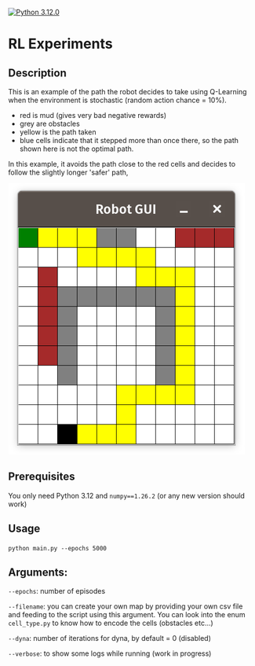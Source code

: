 [![Python 3.12.0](https://img.shields.io/badge/python-3.12.0-blue.svg)](https://www.python.org/downloads/release/python-3120/)

# RL Experiments

## Description
This is an example of the path the robot decides to take using Q-Learning
when the environment is stochastic (random action chance = 10%).
- red is mud (gives very bad negative rewards)
- grey are obstacles
- yellow is the path taken
- blue cells indicate that it stepped more than once there,
so the path shown here is not the optimal path.

In this example, it avoids the
path close to the red cells and decides to follow the slightly longer 'safer' path, 

![demo_q_learner.png](images%2Fdemo_q_learner.png)

## Prerequisites

You only need Python 3.12 and `numpy==1.26.2` (or any new version should work)

## Usage
`
python main.py --epochs 5000
`
## Arguments:

`--epochs`: number of episodes

`--filename`: you can create your own map by providing your own csv file and 
feeding to the script using this argument. You can look into the enum `cell_type.py` to know how
to encode the cells (obstacles etc...)

`--dyna`: number of iterations for dyna, by default = 0 (disabled)

`--verbose`: to show some logs while running (work in progress)



